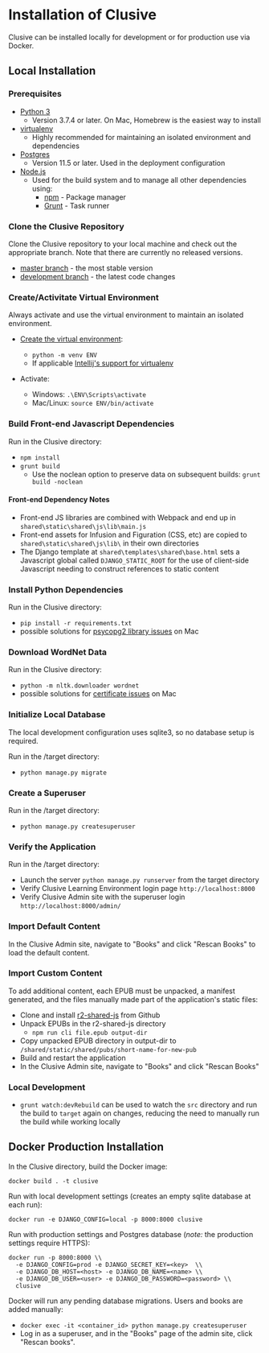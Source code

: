 # Installation of Clusive

Clusive can be installed locally for development or for production use via Docker.


## Local Installation

### Prerequisites

* [Python 3](https://www.python.org/downloads/)
  * Version 3.7.4 or later. On Mac, Homebrew is the easiest way to install
* [virtualenv](https://virtualenv.pypa.io/en/latest/) 
  * Highly recommended for maintaining an isolated environment and dependencies
* [Postgres](https://www.postgresql.org/) 
  * Version 11.5 or later. Used in the deployment configuration 
* [Node.js](https://nodejs.org/)
  * Used for the build system and to manage all other dependencies using:
    * [npm](https://www.npmjs.com/get-npm) - Package manager
    * [Grunt](https://gruntjs.com/) - Task runner

  
### Clone the Clusive Repository

Clone the Clusive repository to your local machine and check out the appropriate branch. Note that there are currently no released versions.
* [master branch](https://github.com/cast-org/clusive/) - the most stable version
* [development branch](https://github.com/cast-org/clusive/tree/development) - the latest code changes
 

### Create/Activitate Virtual Environment
Always activate and use the virtual environment to maintain an isolated environment.

* [Create the virtual environment](https://docs.python.org/3/library/venv.html): 
  - `python -m venv ENV` 
  - If applicable [Intellij's support for virtualenv](https://www.jetbrains.com/help/idea/creating-virtual-environment.html)

* Activate:
  - Windows: `.\ENV\Scripts\activate`
  - Mac/Linux: `source ENV/bin/activate`


### Build Front-end Javascript Dependencies

Run in the Clusive directory:
* `npm install`
* `grunt build`
  - Use the noclean option to preserve data on subsequent builds: `grunt build -noclean`
 

#### Front-end Dependency Notes

* Front-end JS libraries are combined with Webpack and end up in `shared\static\shared\js\lib\main.js`
* Front-end assets for Infusion and Figuration (CSS, etc) are copied to `shared\static\shared\js\lib\` in their own directories
* The Django template at `shared\templates\shared\base.html` sets a Javascript global called `DJANGO_STATIC_ROOT` for the use of client-side Javascript needing to construct references to static content

### Install Python Dependencies

Run in the Clusive directory:
* `pip install -r requirements.txt`
* possible solutions for [psycopg2 library issues](https://stackoverflow.com/questions/26288042/error-installing-psycopg2-library-not-found-for-lssl) on Mac

### Download WordNet Data

Run in the Clusive directory:
* `python -m nltk.downloader wordnet`
* possible solutions for [certificate issues](https://stackoverflow.com/questions/38916452/nltk-download-ssl-certificate-verify-failed) on Mac

### Initialize Local Database

The local development configuration uses sqlite3, so no database setup is required.

Run in the /target directory:
* `python manage.py migrate`

### Create a Superuser

Run in the /target directory:
* `python manage.py createsuperuser`

### Verify the Application

Run in the /target directory:
* Launch the server `python manage.py runserver` from the target directory
* Verify Clusive Learning Environment login page `http://localhost:8000`
* Verify Clusive Admin site with the superuser login `http://localhost:8000/admin/`

### Import Default Content

In the Clusive Admin site, navigate to "Books" and click "Rescan Books" to load the default content.

### Import Custom Content

To add additional content, each EPUB must be unpacked, a manifest generated, and the files manually 
made part of the application's static files:
* Clone and install [r2-shared-js](https://github.com/readium/r2-shared-js) from Github
* Unpack EPUBs in the r2-shared-js directory
  * `npm run cli file.epub output-dir`
* Copy unpacked EPUB directory in output-dir to `/shared/static/shared/pubs/short-name-for-new-pub`
* Build and restart the application
* In the Clusive Admin site, navigate to "Books" and click "Rescan Books"

### Local Development

* `grunt watch:devRebuild` can be used to watch the `src` directory and run the build to `target` again on changes, reducing the need to manually run the build while working locally

## Docker Production Installation

In the Clusive directory, build the Docker image:

`docker build . -t clusive`

Run with local development settings (creates an empty sqlite database at each run):

`docker run -e DJANGO_CONFIG=local -p 8000:8000 clusive`

Run with production settings and Postgres database 
(_note:_ the production settings require HTTPS):

```
docker run -p 8000:8000 \\
  -e DJANGO_CONFIG=prod -e DJANGO_SECRET_KEY=<key>  \\
  -e DJANGO_DB_HOST=<host> -e DJANGO_DB_NAME=<name> \\
  -e DJANGO_DB_USER=<user> -e DJANGO_DB_PASSWORD=<password> \\
  clusive
```
Docker will run any pending database migrations. Users and books are added manually:

* `docker exec -it <container_id> python manage.py createsuperuser`
* Log in as a superuser, and in the "Books" page of the admin site, click "Rescan books".

